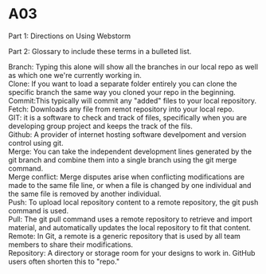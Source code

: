# A03
Part 1: Directions on Using Webstorm



Part 2: Glossary to include these terms in a bulleted list.

Branch: Typing this alone will show all the branches in our local repo as well as which one we're currently working in.</br>
Clone: If you want to load a separate folder entirely you can clone the specific branch the same way you cloned your repo in the beginning.</br>
Commit:This typically will commit any "added" files to your local repository.</br>
Fetch: Downloads any file from remot repository into your local repo.</br>
GIT: it is a software to check and track of files, specifically when you are developing group project and keeps the track of the fils.</br>
Github: A provider of internet hosting software develpoment and version control using git.</br>
Merge: You can take the independent development lines generated by the git branch and combine them into a single branch using the git merge command.</br>
Merge conflict: Merge disputes arise when conflicting modifications are made to the same file line, or when a file is changed by one individual and the same file is removed by another individual.</br>
Push: To upload local repository content to a remote repository, the git push command is used.</br>
Pull: The git pull command uses a remote repository to retrieve and import material, and automatically updates the local repository to fit that content.</br>
Remote: In Git, a remote is a generic repository that is used by all team members to share their modifications.</br>
Repository: A directory or storage room for your designs to work in. GitHub users often shorten this to "repo."</br>
